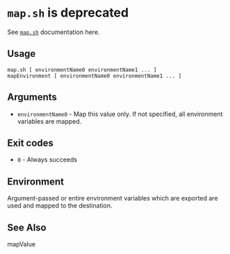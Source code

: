 # `map.sh` is deprecated

See [`map.sh`](map.sh) documentation here.


## Usage

    map.sh [ environmentName0 environmentName1 ... ]
    mapEnvironment [ environmentName0 environmentName1 ... ]

## Arguments

- `environmentName0` - Map this value only. If not specified, all environment variables are mapped.

## Exit codes

- `0` - Always succeeds

## Environment

Argument-passed or entire environment variables which are exported are used and mapped to the destination.

## See Also

mapValue


